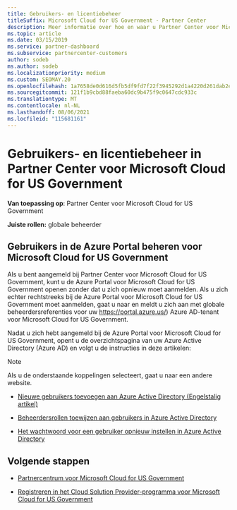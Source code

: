 ```yaml
---
title: Gebruikers- en licentiebeheer
titleSuffix: Microsoft Cloud for US Government - Partner Center
description: Meer informatie over hoe en waar u Partner Center voor Microsoft Cloud for US Government, klanten en licenties, evenals het opnieuw instellen van wachtwoorden.
ms.topic: article
ms.date: 03/15/2019
ms.service: partner-dashboard
ms.subservice: partnercenter-customers
author: sodeb
ms.author: sodeb
ms.localizationpriority: medium
ms.custom: SEOMAY.20
ms.openlocfilehash: 1a7658de0d616d5fb5df9fd7f22f3945292d1a4220d261dab2e8b1066cdba9b2
ms.sourcegitcommit: 121f1b9cbd88faeba60dc9b475f9c0647cdc933c
ms.translationtype: MT
ms.contentlocale: nl-NL
ms.lasthandoff: 08/06/2021
ms.locfileid: "115681161"
---
```

# <a name="user-and-license-management-in-partner-center-for-microsoft-cloud-for-us-government"></a>Gebruikers- en licentiebeheer in Partner Center voor Microsoft Cloud for US Government

**Van toepassing op**: Partner Center voor Microsoft Cloud for US Government

**Juiste rollen:** globale beheerder

## <a name="how-to-manage-users-in-the-azure-portal-for-microsoft-cloud-for-us-government"></a>Gebruikers in de Azure Portal beheren voor Microsoft Cloud for US Government

Als u bent aangemeld bij Partner Center voor Microsoft Cloud for US Government, kunt u de Azure Portal voor Microsoft Cloud for US Government openen zonder dat u zich opnieuw moet aanmelden. Als u zich echter rechtstreeks bij de Azure Portal voor Microsoft Cloud for US Government moet aanmelden, gaat u naar en meldt u zich aan met globale beheerdersreferenties voor uw https://portal.azure.us/) Azure AD-tenant voor Microsoft Cloud for US Government.

Nadat u zich hebt aangemeld bij de Azure Portal voor Microsoft Cloud for US Government, opent u de overzichtspagina van uw Azure Active Directory (Azure AD) en volgt u de instructies in deze artikelen:

> [!NOTE]  
> Als u de onderstaande koppelingen selecteert, gaat u naar een andere website. 

- [Nieuwe gebruikers toevoegen aan Azure Active Directory (Engelstalig artikel)](/azure/active-directory/active-directory-users-create-azure-portal)

- [Beheerdersrollen toewijzen aan gebruikers in Azure Active Directory](/azure/active-directory/active-directory-users-assign-role-azure-portal)

- [Het wachtwoord voor een gebruiker opnieuw instellen in Azure Active Directory](/azure/active-directory/active-directory-users-reset-password-azure-portal)

## <a name="next-steps"></a>Volgende stappen

- [Partnercentrum voor Microsoft Cloud for US Government](partner-center-for-microsoft-us-govt-cloud.md)

- [Registreren in het Cloud Solution Provider-programma voor Microsoft Cloud for US Government](enroll-in-csp-for-microsoft-us-govt-cloud.md)